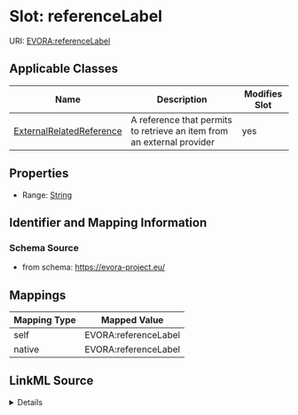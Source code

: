 

# Slot: referenceLabel



URI: [EVORA:referenceLabel](https://evora-project.eu/referenceLabel)



<!-- no inheritance hierarchy -->





## Applicable Classes

| Name | Description | Modifies Slot |
| --- | --- | --- |
| [ExternalRelatedReference](ExternalRelatedReference.md) | A reference that permits to retrieve an item from an external provider |  yes  |







## Properties

* Range: [String](String.md)





## Identifier and Mapping Information







### Schema Source


* from schema: https://evora-project.eu/




## Mappings

| Mapping Type | Mapped Value |
| ---  | ---  |
| self | EVORA:referenceLabel |
| native | EVORA:referenceLabel |




## LinkML Source

<details>
```yaml
name: referenceLabel
from_schema: https://evora-project.eu/
rank: 1000
alias: referenceLabel
domain_of:
- ExternalRelatedReference
range: string

```
</details>